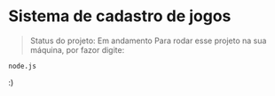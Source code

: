 # Sistema de cadastro de jogos
> Status do projeto: Em andamento
Para rodar esse projeto na sua máquina, por fazor digite:
```
node.js
```
:)